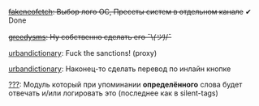<s>[fakeneofetch](https://github.com/IgorVasilekIV/zalupa-modules/blob/main/fakeneofetch.py): Выбор лого ОС, Пресеты систем в отдельном канале</s> ✔ Done

<s>[greedysms](https://github.com/IgorVasilekIV/zalupa-modules/blob/main/greedysms.py): Ну собственно сделать его ¯⁠\⁠_⁠(⁠ツ⁠)⁠_⁠/⁠¯</s>

[urbandictionary](https://github.com/IgorVasilekIV/zalupa-modules/blob/main/ud.py): Fuck the sanctions! (proxy)

[urbandictionary](https://github.com/IgorVasilekIV/zalupa-modules/blob/main/ud.py): Наконец-то сделать перевод по инлайн кнопке

[???](https://github.com/IgorVasilekIV/zalupa-modules/blob/main/???): Модуль который при упоминании <b>определённого</b> слова будет отвечать и/или логировать это (последнее как в silent-tags)